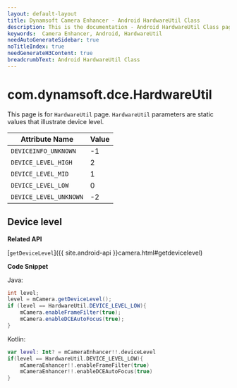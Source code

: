 ```yaml
---
layout: default-layout
title: Dynamsoft Camera Enhancer - Android HardwareUtil Class
description: This is the documentation - Android HardwareUtil Class page of Dynamsoft Camera Enhancer.
keywords:  Camera Enhancer, Android, HardwareUtil
needAutoGenerateSidebar: true
noTitleIndex: true
needGenerateH3Content: true
breadcrumbText: Android HardwareUtil Class
---
```


# com.dynamsoft.dce.HardwareUtil

This page is for `HardwareUtil` page. `HardwareUtil` parameters are static values that illustrate device level.

| Attribute Name | Value |
| -------------- | ----- |
| `DEVICEINFO_UNKNOWN` | -1 |
| `DEVICE_LEVEL_HIGH` | 2 |
| `DEVICE_LEVEL_MID` | 1 |
| `DEVICE_LEVEL_LOW` | 0 |
| `DEVICE_LEVEL_UNKNOWN` | -2 |

## Device level

**Related API**

[`getDeviceLevel`]({{ site.android-api }}camera.html#getdevicelevel)

**Code Snippet**

Java:

```java
int level;
level = mCamera.getDeviceLevel();
if (level == HardwareUtil.DEVICE_LEVEL_LOW){
    mCamera.enableFrameFilter(true);
    mCamera.enableDCEAutoFocus(true);
}
```

Kotlin:

```kotlin
var level: Int? = mCameraEnhancer!!.deviceLevel
if(level == HardwareUtil.DEVICE_LEVEL_LOW){
    mCameraEnhancer!!.enableFrameFilter(true)
    mCameraEnhancer!!.enableDCEAutoFocus(true)
}
```
